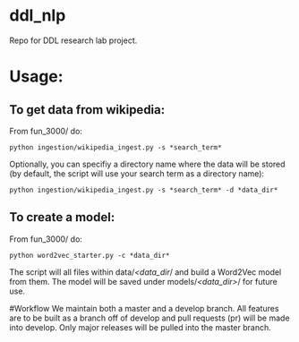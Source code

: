# ddl_nlp
Repo for DDL research lab project.

# Usage:

## To get data from wikipedia:

From fun_3000/ do:

```
python ingestion/wikipedia_ingest.py -s *search_term*
```

Optionally, you can specifiy a directory name where the data will be stored (by default, the script will use your search term as a directory name):

```
python ingestion/wikipedia_ingest.py -s *search_term* -d *data_dir*
```

## To create a model:

From fun_3000/ do:

```
python word2vec_starter.py -c *data_dir*
```

The script will all files within data/*<data_dir*/ and build a Word2Vec model from them.
The model will be saved under models/*<data_dir>*/ for future use.

#Workflow
We maintain both a master and a develop branch.  All features are to be built as a branch off of develop and pull requests (pr) will be made into develop.  Only major releases will be pulled into the master branch.

